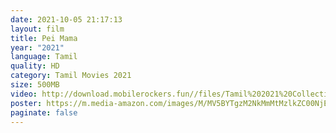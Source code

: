 ```yaml
---
date: 2021-10-05 21:17:13
layout: film
title: Pei Mama
year: "2021"
language: Tamil
quality: HD
category: Tamil Movies 2021
size: 500MB
video: http://download.mobilerockers.fun//files/Tamil%202021%20Collection/Pei%20Mama%20(2021)/Pei%20Mama%20(2021)%20Full%20Movies/Pei%20Mama%20(2021)%20DVDRip/Pei%20Mama%20(2021)%20DVDRip%20Single%20Part.mp4
poster: https://m.media-amazon.com/images/M/MV5BYTgzM2NkMmMtMzlkZC00NjE5LWI4N2ItMmM1MGFjNjExYWY4XkEyXkFqcGdeQXVyMTI1NDEyNTM5._V1_FMjpg_UX1000_.jpg
paginate: false
---
```

